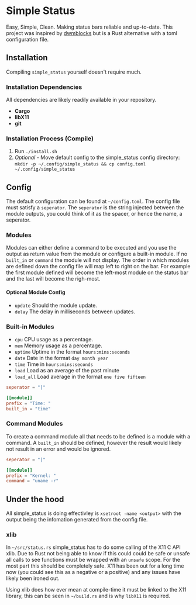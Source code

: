 # Simple Status

Easy, Simple, Clean. Making status bars reliable and up-to-date. This project was inspired by [dwmblocks](https://github.com/torrinfail/dwmblocks) but is a Rust alternative with a toml configuration file.

## Installation

Compiling `simple_status` yourself doesn't require much.

### Installation Dependencies

All dependencies are likely readily available in your repository.

- **Cargo**
- **libX11**
- **git**

### Installation Process (Compile)

1. Run `./install.sh`
2. *Optional* - Move default config to the simple_status config directory: `mkdir -p ~/.config/simple_status && cp config.toml ~/.config/simple_status`

## Config

The default configuration can be found at `~/config.toml`. The config file must satisfy a `seperator`. The `seperator` is the string injected between the module outputs, you could think of it as the spacer, or hence the name, a seperator.

### Modules

Modules can either define a command to be executed and you use the output as return value from the module or configure a built-in module. If no `built_in` or `command` the module will not display. The order in which modules are defined down the config file will map left to right on the bar. For example the first module defined will become the left-most module on the status bar and the last will become the righ-most.

#### Optional Module Config

- `update` Should the module update.
- `delay` The delay in milliseconds between updates.

### Built-in Modules

- `cpu` CPU usage as a percentage.
- `mem` Memory usage as a percentage.
- `uptime` Uptime in the format `hours:mins:seconds`
- `date` Date in the format `day month year`
- `time` Time in `hours:mins:seconds`
- `load` Load as an average of the past minute
- `load_all` Load average in the format `one five fifteen`

``` toml
seperator = "|"

[[module]]
prefix = "Time: "
built_in = "time"
```

### Command Modules

To create a command module all that needs to be defined is a module with a command. A `built_in` should be defined, however the result would likely not result in an error and would be ignored.

``` toml
seperator = "|"

[[module]]
prefix = "Kernel: "
command = "uname -r"
```

## Under the hood

All simple_status is doing effectivley is `xsetroot -name <output>` with the output being the infomation generated from the config file.

### xlib

In `~/src/status.rs` simple_status has to do some calling of the X11 C API xlib. Due to Rust not being able to know if this could could be safe or unsafe all calls to see functions must be wrapped with an `unsafe` scope. For the most part this should be completely safe. X11 has been out for a long time now (you could see this as a negative or a positive) and any issues have likely been ironed out.

Using xlib does how ever mean at compile-time it must be linked to the X11 library, this can be seen in `~/build.rs` and is why `libX11` is required.
